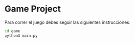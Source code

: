 # Game Project

Para correr el juego debes seguir las siguientes instrucciones:

```sh
cd game
python3 main.py
```

